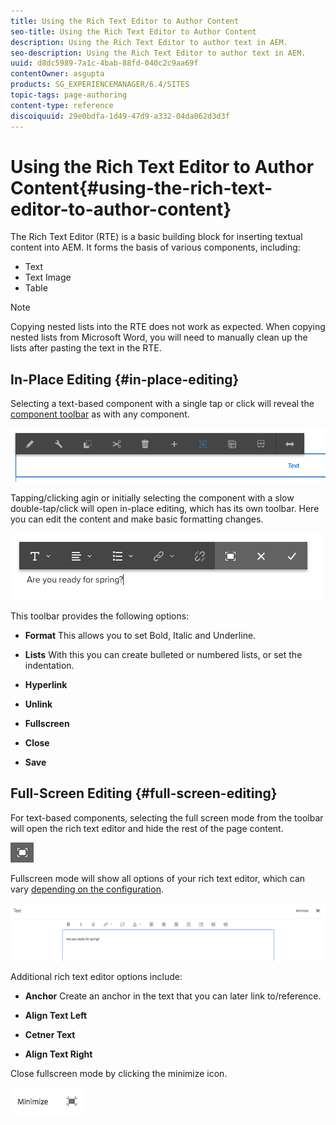 ```yaml
---
title: Using the Rich Text Editor to Author Content
seo-title: Using the Rich Text Editor to Author Content
description: Using the Rich Text Editor to author text in AEM.
seo-description: Using the Rich Text Editor to author text in AEM.
uuid: d8dc5989-7a1c-4bab-88fd-040c2c9aa69f
contentOwner: asgupta
products: SG_EXPERIENCEMANAGER/6.4/SITES
topic-tags: page-authoring
content-type: reference
discoiquuid: 29e0bdfa-1d49-47d9-a332-04da062d3d3f
---
```


# Using the Rich Text Editor to Author Content{#using-the-rich-text-editor-to-author-content}

The Rich Text Editor (RTE) is a basic building block for inserting textual content into AEM. It forms the basis of various components, including:

* Text
* Text Image
* Table

>[!NOTE]
>
>Copying nested lists into the RTE does not work as expected. When copying nested lists from Microsoft Word, you will need to manually clean up the lists after pasting the text in the RTE.

## In-Place Editing {#in-place-editing}

Selecting a text-based component with a single tap or click will reveal the [component toolbar](/help/sites-authoring/editing-content.md#edit-configure-copy-cut-delete-paste) as with any component.

![screen_shot_2018-03-21at163054](assets/screen_shot_2018-03-21at163054.png)

Tapping/clicking agin or initially selecting the component with a slow double-tap/click will open in-place editing, which has its own toolbar. Here you can edit the content and make basic formatting changes.

![screen_shot_2018-03-21at163214](assets/screen_shot_2018-03-21at163214.png)

This toolbar provides the following options:

* **Format** 
  This allows you to set Bold, Italic and Underline.

* **Lists** 
  With this you can create bulleted or numbered lists, or set the indentation.

* **Hyperlink**
* **Unlink**
* **Fullscreen** 

* **Close**
* **Save**

## Full-Screen Editing {#full-screen-editing}

For text-based components, selecting the full screen mode from the toolbar will open the rich text editor and hide the rest of the page content.

![](do-not-localize/screen_shot_2018-03-21at163236.png)

Fullscreen mode will show all options of your rich text editor, which can vary [depending on the configuration](/help/sites-administering/rich-text-editor.md).

![screen_shot_2018-03-21at163248](assets/screen_shot_2018-03-21at163248.png)

Additional rich text editor options include:

* **Anchor** 
  Create an anchor in the text that you can later link to/reference.

* **Align Text Left**
* **Cetner Text**
* **Align Text Right**

Close fullscreen mode by clicking the minimize icon.

![screen_shot_2018-03-21at163323](assets/screen_shot_2018-03-21at163323.png)

